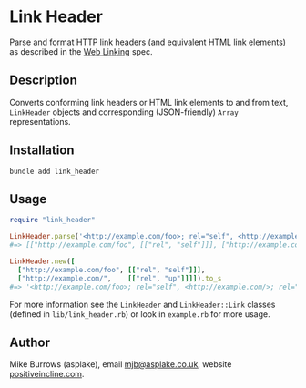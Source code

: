 # Link Header

Parse and format HTTP link headers (and equivalent HTML link elements) as
described in the [Web Linking] spec.

## Description

Converts conforming link headers or HTML link elements to and from text,
`LinkHeader` objects and corresponding (JSON-friendly) `Array` representations.

## Installation

```shell
bundle add link_header
```
  
## Usage

```ruby
require "link_header"

LinkHeader.parse('<http://example.com/foo>; rel="self", <http://example.com/>; rel = "up"').to_a
#=> [["http://example.com/foo", [["rel", "self"]]], ["http://example.com/", [["rel", "up"]]]]

LinkHeader.new([
  ["http://example.com/foo", [["rel", "self"]]],
  ["http://example.com/",    [["rel", "up"]]]]).to_s
#=> '<http://example.com/foo>; rel="self", <http://example.com/>; rel="up"'
```

For more information see the `LinkHeader` and `LinkHeader::Link` classes
(defined in `lib/link_header.rb`) or look in `example.rb` for more usage.

## Author

Mike Burrows (asplake), email mjb@asplake.co.uk, website [positiveincline.com].

[positiveincline.com]: http://positiveincline.com
[Web Linking]: https://datatracker.ietf.org/doc/html/rfc8288
